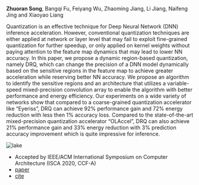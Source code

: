 **Zhuoran Song**, Bangqi Fu, Feiyang Wu, Zhaoming Jiang, Li Jiang, Naifeng Jing and Xiaoyao Liang


Quantization is an effective technique for Deep Neural Network (DNN) inference acceleration. However, conventional quantization techniques are either applied at network or layer level that may fail to exploit fine-grained quantization for further speedup, or only applied on kernel weights without paying attention to the feature map dynamics that may lead to lower NN accuracy. In this paper, we propose a dynamic region-based quantization, namely DRQ, which can change the precision of a DNN model dynamically based on the sensitive regions in the feature map to achieve greater acceleration while reserving better NN accuracy. We propose an algorithm to identify the sensitive regions and an architecture that utilizes a variable-speed mixed-precision convolution array to enable the algorithm with better performance and energy efficiency. Our experiments on a wide variety of networks show that compared to a coarse-grained quantization accelerator like “Eyeriss”, DRQ can achieve 92% performance gain and 72% energy reduction with less then 1% accuracy loss. Compared to the state-of-the-art mixed-precision quantization accelerator “OLAccel”, DRQ can also achieve 21% performance gain and 33% energy reduction with 3% prediction accuracy improvement which is quite impressive for inference.

![lake](assets/img/lake.jpg)

* Accepted by IEEE/ACM International Symposium on Computer Architecture (ISCA 2020, CCF-A)
* [paper](https://ieeexplore.ieee.org/abstract/document/9138970/)
* [cite](https://scholar.googleusercontent.com/scholar.bib?q=info:5qo1so7Pk6gJ:scholar.google.com/&output=citation&scisdr=CgVK0WDnEPjT2KL2L28:AAGBfm0AAAAAYjPwN2-ENh4wifLnJQ3nL1K4zFuPZfQo&scisig=AAGBfm0AAAAAYjPwN2fjUEbYnZNS6esGLQe7T5HpVfZD&scisf=4&ct=citation&cd=-1&hl=zh-CN)